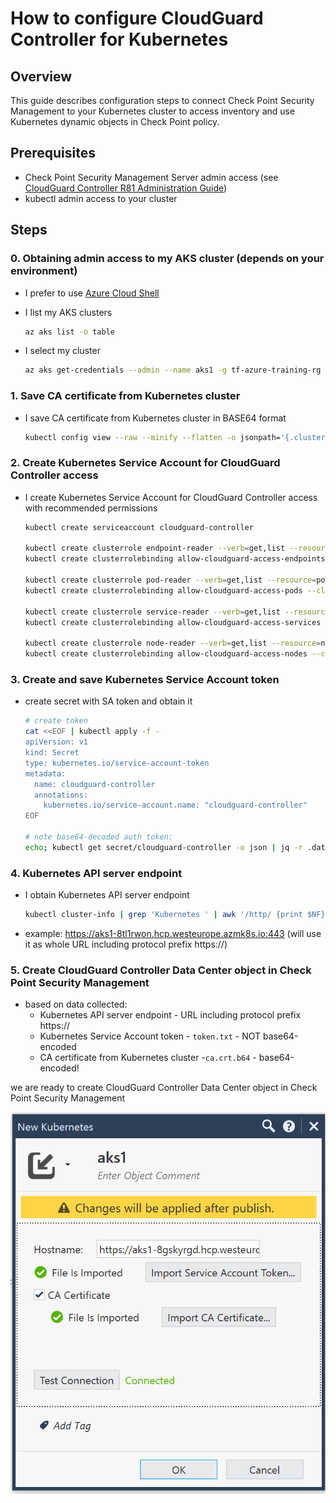 # How to configure CloudGuard Controller for Kubernetes

## Overview

This guide describes configuration steps to connect Check Point Security Management to your Kubernetes cluster to access inventory and use Kubernetes dynamic objects in Check Point policy.

## Prerequisites

- Check Point Security Management Server admin access (see [CloudGuard Controller R81 Administration Guide](https://sc1.checkpoint.com/documents/R81/WebAdminGuides/EN/CP_R81_CloudGuard_Controller_AdminGuide/Topics-CGRDG/Supported-Data-Centers-Kubernetes.htm?tocpath=Supported%20Data%20Centers%7C_____6))
- kubectl admin access to your cluster

## Steps

### 0. Obtaining admin access to my AKS cluster (depends on your environment)

- I prefer to use [Azure Cloud Shell](https://shell.azure.com/)

- I list my AKS clusters

  ```bash
  az aks list -o table
  ```

- I select my cluster

  ```bash
  az aks get-credentials --admin --name aks1 -g tf-azure-training-rg
  ```


### 1. Save CA certificate from Kubernetes cluster

- I save CA certificate from Kubernetes cluster in BASE64 format

  ```bash
  kubectl config view --raw --minify --flatten -o jsonpath='{.clusters[].cluster.certificate-authority-data}' | tee ca.crt.b64
  ```

### 2. Create Kubernetes Service Account for CloudGuard Controller access

- I create Kubernetes Service Account for CloudGuard Controller access with recommended permissions

  ```bash
  kubectl create serviceaccount cloudguard-controller

  kubectl create clusterrole endpoint-reader --verb=get,list --resource=endpoints
  kubectl create clusterrolebinding allow-cloudguard-access-endpoints --clusterrole=endpoint-reader --serviceaccount=default:cloudguard-controller

  kubectl create clusterrole pod-reader --verb=get,list --resource=pods
  kubectl create clusterrolebinding allow-cloudguard-access-pods --clusterrole=pod-reader --serviceaccount=default:cloudguard-controller

  kubectl create clusterrole service-reader --verb=get,list --resource=services
  kubectl create clusterrolebinding allow-cloudguard-access-services --clusterrole=service-reader --serviceaccount=default:cloudguard-controller

  kubectl create clusterrole node-reader --verb=get,list --resource=nodes
  kubectl create clusterrolebinding allow-cloudguard-access-nodes --clusterrole=node-reader --serviceaccount=default:cloudguard-controller
  ```

### 3. Create and save Kubernetes Service Account token

- create secret with SA token and obtain it

  ```bash
  # create token
  cat <<EOF | kubectl apply -f -
  apiVersion: v1
  kind: Secret
  type: kubernetes.io/service-account-token
  metadata:
    name: cloudguard-controller
    annotations:
      kubernetes.io/service-account.name: "cloudguard-controller"
  EOF

  # note base64-decoded auth token:
  echo; kubectl get secret/cloudguard-controller -o json | jq -r .data.token | base64 -d | tee token.txt ; echo; echo
  ```

### 4. Kubernetes API server endpoint

- I obtain Kubernetes API server endpoint

  ```bash
  kubectl cluster-info | grep 'Kubernetes ' | awk '/http/ {print $NF}'
  ```

- example: https://aks1-8tl1rwon.hcp.westeurope.azmk8s.io:443 (will use it as whole URL including protocol prefix https://)

### 5. Create CloudGuard Controller Data Center object in Check Point Security Management

- based on data collected:
    - Kubernetes API server endpoint - URL including protocol prefix https://
    - Kubernetes Service Account token - `token.txt` - NOT base64-encoded
    - CA certificate from Kubernetes cluster -`ca.crt.b64` - base64-encoded!

we are ready to create CloudGuard Controller Data Center object in Check Point Security Management

 ![K8S DC object](2023-08-09-09-41-45.png)